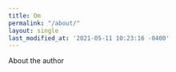 ```yaml
---
title: Om 
permalink: "/about/"
layout: single
last_modified_at: '2021-05-11 10:23:16 -0400'
---
```


About the author
